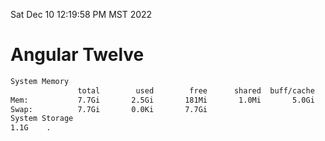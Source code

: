 Sat Dec 10 12:19:58 PM MST 2022

# Angular Twelve

```bash
System Memory
               total        used        free      shared  buff/cache   available
Mem:           7.7Gi       2.5Gi       181Mi       1.0Mi       5.0Gi       4.9Gi
Swap:          7.7Gi       0.0Ki       7.7Gi
System Storage
1.1G	.
```
```bash
